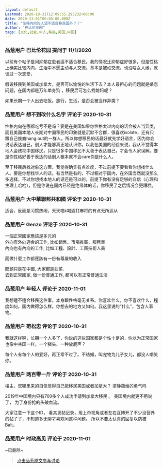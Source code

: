```yaml
---
layout: default
Lastmod: 2020-10-31T12:09:55.293232+00:00
date: 2020-11-01T00:00:00.000Z
title: "性格内向的人适不适合移民国外？？"
author: "巴比伦花园"
tags: [文化,社会,华人,移民,美国,中国]
---
```



### 品葱用户 **巴比伦花园** 提问于 11/1/2020
    
以前有个帖子是问抑郁症患者适不适合移民，我的情况比抑郁症好很多，但是性格上确实比较内向，生活中不愿主动与人交流，基本是被动交流，也没啥女人缘，就谈过一次恋爱，  
  
假设移民到美国或加拿大，是否可以愉悦的生活下去？本人最担心的问题就是婚恋问题，在国内都是万年单身狗 ，移民后可怎么找媳妇呢？  
  
如果长期一个人出去吃饭，旅行，生活，是否会被当作异类？
    
                

### 品葱用户 **想不到改什么名字** 评论于 2020-10-31
        
性格内向在哪都吃亏不是吗？要是在美国如果你性格太过内向的话会被人当异类，而且美国本地人长期对中国移民的印象就是沉默不合群，很喜欢isolate，还有只跟自己族裔hang out的一群人。所以你想移民的话最好就先学好语言，因为你会说话表达自己，别人才能够真正地认识你。以我在美国的经验来说，我从不觉得本地人会歧视中国移民，只是很多中国移民不太善于表达自己，才会令人家误解。要是你性格好善于表达的话别人根本就不会care你是什么人。  
  
至于移民后找对象这方面，我觉得确实有点难度，不过前提下要看看你想找什么人。要是你想找华人的话，有当然是有的，不过相对于国内，在外国当然就没那么多选择。不过你想找本地人的话还是可以的，前提下你有没有足够的自信（心理和生理上哈哈），但是你说在国内已经是绝缘体的话，你移民了之后情况会更糟糕。
        
                

### 品葱用户 **大中華聯邦共和國** 评论于 2020-10-31
        
适合，反而是习惯热闹，天天唱k喝酒打麻将的有点无所适从
        
                

### 品葱用户 **Genzo** 评论于 2020-10-31
        
一個正常國家應該是多元的  
外向有外向適合的工作, 比如銷售、市場推廣、服務業  
內向也有內向的工作, 比如工程、設計、工廠技術人員  
  
而做什麼工作都應該有一份有尊嚴的收入  
  
問題只是在中國, 大家都是韭菜.   
去到正常國家, 做一份普通工作, 都可以有正常普通生活
        
                

### 品葱用户 **年轻人** 评论于 2020-11-01
        
我想适不适合移民这件事，本身跟性格毫无关系。你喜欢什么，你不喜欢什么，程度如何，国内做得怎么样，你想去的地方又如何。我这里说的“什么”，包含人事物。
        
                

### 品葱用户 **范松忠** 评论于 2020-10-31
        
我就这样啊，长期一个人多了，你说的这些国家都是个性十足的，你以为正常国家也像中共国一样，一个猪头、一种放屁声？  
  
每个人有每个人的爱好，再正常不过了。不结婚，叫宠物为儿子女儿，都没人嘲笑你。
        
                

### 品葱用户 **两百零一斤** 评论于 2020-10-31
        
楼主，您哪里来的自信觉得自己能移民美国或者加拿大？ 梁静茹给的勇气吗  
  
2019年中国境内只有700多个人成功申请到加拿大移民 。 美国境内就更不用说了， 为了身份抢的头破血流。  
  
  
  
  
大家注意一下这个ID， 看其发帖记录，用上帝视角或者左右互博开了不少没营养的帖子了，不知道多无聊才喜欢问这种问题。 所以不要太认真的回复以防被Bait。
        
                

### 品葱用户 **时政高见** 评论于 2020-11-01
        
~已删除~
        
                





> [点击品葱原文参与讨论](https://pincong.rocks/question/32900)

